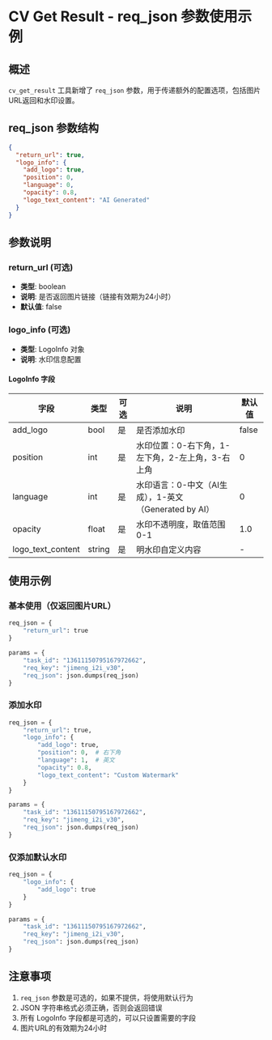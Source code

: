 # CV Get Result - req_json 参数使用示例

## 概述

`cv_get_result` 工具新增了 `req_json` 参数，用于传递额外的配置选项，包括图片URL返回和水印设置。

## req_json 参数结构

```json
{
  "return_url": true,
  "logo_info": {
    "add_logo": true,
    "position": 0,
    "language": 0,
    "opacity": 0.8,
    "logo_text_content": "AI Generated"
  }
}
```

## 参数说明

### return_url (可选)
- **类型**: boolean
- **说明**: 是否返回图片链接（链接有效期为24小时）
- **默认值**: false

### logo_info (可选)
- **类型**: LogoInfo 对象
- **说明**: 水印信息配置

#### LogoInfo 字段

| 字段 | 类型 | 可选 | 说明 | 默认值 |
|------|------|------|------|--------|
| add_logo | bool | 是 | 是否添加水印 | false |
| position | int | 是 | 水印位置：0-右下角，1-左下角，2-左上角，3-右上角 | 0 |
| language | int | 是 | 水印语言：0-中文（AI生成），1-英文（Generated by AI） | 0 |
| opacity | float | 是 | 水印不透明度，取值范围0-1 | 1.0 |
| logo_text_content | string | 是 | 明水印自定义内容 | - |

## 使用示例

### 基本使用（仅返回图片URL）

```python
req_json = {
    "return_url": true
}

params = {
    "task_id": "13611150795167972662",
    "req_key": "jimeng_i2i_v30",
    "req_json": json.dumps(req_json)
}
```

### 添加水印

```python
req_json = {
    "return_url": true,
    "logo_info": {
        "add_logo": true,
        "position": 0,  # 右下角
        "language": 1,  # 英文
        "opacity": 0.8,
        "logo_text_content": "Custom Watermark"
    }
}

params = {
    "task_id": "13611150795167972662",
    "req_key": "jimeng_i2i_v30",
    "req_json": json.dumps(req_json)
}
```

### 仅添加默认水印

```python
req_json = {
    "logo_info": {
        "add_logo": true
    }
}

params = {
    "task_id": "13611150795167972662",
    "req_key": "jimeng_i2i_v30",
    "req_json": json.dumps(req_json)
}
```

## 注意事项

1. `req_json` 参数是可选的，如果不提供，将使用默认行为
2. JSON 字符串格式必须正确，否则会返回错误
3. 所有 LogoInfo 字段都是可选的，可以只设置需要的字段
4. 图片URL的有效期为24小时